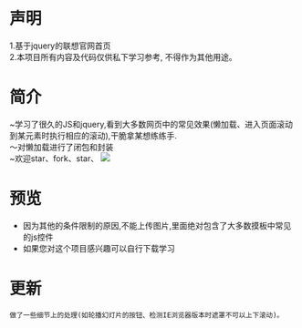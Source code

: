 ﻿# 声明
1.基于jquery的联想官网首页
<br/>
2.本项目所有内容及代码仅供私下学习参考, 不得作为其他用途。
# 简介
~学习了很久的JS和jquery,看到大多数网页中的常见效果(懒加载、进入页面滚动到某元素时执行相应的滚动),干脆拿某想练练手.
<br/>
〜对懒加载进行了闭包和封装
<br/>
~欢迎star、fork、star、
![](https://assets-cdn.github.com/images/icons/emoji/unicode/1f601.png)
# 预览
* 因为其他的条件限制的原因,不能上传图片,里面绝对包含了大多数摸板中常见的js控件  
* 如果您对这个项目感兴趣可以自行下载学习
# 更新
`做了一些细节上的处理(如轮播幻灯片的按钮、检测IE浏览器版本时遮罩不可以上下滚动)。`
